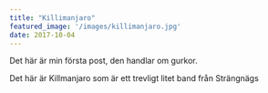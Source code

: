 ```yaml
---
title: "Killimanjaro"
featured_image: '/images/killimanjaro.jpg'
date: 2017-10-04
---
```

Det här är min första post, den handlar om gurkor.

Det här är Killmanjaro som är ett trevligt litet band från Strängnägs